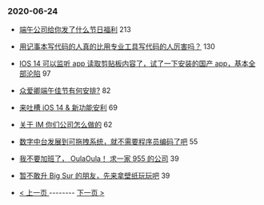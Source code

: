 ### 2020-06-24 
- [端午公司给你发了什么节日福利](https://www.v2ex.com/t/684422) 213
- [用记事本写代码的人真的比用专业工具写代码的人厉害吗？](https://www.v2ex.com/t/684411) 130
- [IOS 14 可以监听 app 读取剪贴板内容了，试了一下安装的国产 app，基本全部沦陷](https://www.v2ex.com/t/684270) 97
- [众爱卿端午佳节有何安排?](https://www.v2ex.com/t/684324) 82
- [来吐槽 iOS 14 & 新功能安利](https://www.v2ex.com/t/684283) 69
- [关于 IM 你们公司怎么做的](https://www.v2ex.com/t/684344) 62
- [数字中台发展到可拖拽系统，就不需要程序员编码了吧](https://www.v2ex.com/t/684448) 55
- [我不要加班了， OulaOula！ 求一家 955 的公司](https://www.v2ex.com/t/684336) 39
- [暂不敢升 Big Sur 的朋友，先来拿壁纸玩玩吧](https://www.v2ex.com/t/684405) 39 

- [ < 上一页 ](https://github.com/able8/v2ex-hot-record/blob/master/2020-06-23.md) -------- [ 下一页 > ](https://github.com/able8/v2ex-hot-record/blob/master/2020-06-25.md)